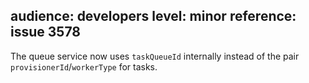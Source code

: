 audience: developers
level: minor
reference: issue 3578
---
The queue service now uses `taskQueueId` internally instead of the pair `provisionerId`/`workerType` for tasks.
